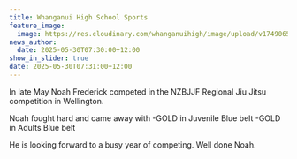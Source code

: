 ```yaml
---
title: Whanganui High School Sports
feature_image:
  image: https://res.cloudinary.com/whanganuihigh/image/upload/v1749065432/News/1Noah.jpg
news_author:
  date: 2025-05-30T07:30:00+12:00
show_in_slider: true
date: 2025-05-30T07:31:00+12:00
---
```

In late May Noah Frederick competed in the NZBJJF Regional Jiu Jitsu competition in Wellington.

Noah fought hard and came away with -GOLD in Juvenile Blue belt -GOLD in Adults Blue belt

He is looking forward to a busy year of competing. Well done Noah.
